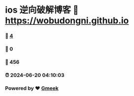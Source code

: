 # ios 逆向破解博客 :link: https://wobudongni.github.io 
### :page_facing_up: [4](https://wobudongni.github.io/tag.html) 
### :speech_balloon: 0 
### :hibiscus: 456 
### :alarm_clock: 2024-06-20 04:10:03 
### Powered by :heart: [Gmeek](https://github.com/Meekdai/Gmeek)
